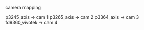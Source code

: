 camera mapping

p3245_axis        -> cam 1
p3265_axis        -> cam 2
p3364_axis        -> cam 3
fd9360_vivotek    -> cam 4